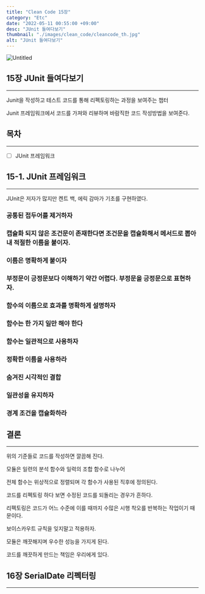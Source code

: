 ```yaml
---
title: "Clean Code 15장"
category: "Etc"
date: "2022-05-11 00:55:00 +09:00"
desc: "JUnit 들여다보기"
thumbnail: "./images/clean_code/cleancode_th.jpg"
alt: "JUnit 들여다보기"
---
```


![Untitled](https://user-images.githubusercontent.com/85836879/170295027-fdccf73f-465c-4e3f-bbfa-a600ac89c472.png)

## 15장 JUnit 들여다보기

---

Junit을 작성하고 테스트 코드를 통해 리펙토링하는 과정을 보여주는 챕터

Junit 프레임워크에서 코드를 가져와 리뷰하며 바람직한 코드 작성방법을 보여준다.

## 목차

---

-   [ ]  JUnit 프레임워크

## 15-1. JUnit 프레임워크

---

JUnit은 저자가 많지만 켄트 백, 에릭 감마가 기초를 구현하였다.

### 공통된 접두어를 제거하자

### 캡슐화 되지 않은 조건문이 존재한다면 조건문을 캡슐화해서 메서드로 뽑아내 적절한 이름을 붙이자.

### 이름은 명확하게 붙이자

### 부정문이 긍정문보다 이해하기 약간 어렵다. 부정문을 긍정문으로 표현하자.

### 함수의 이름으로 효과를 명확하게 설명하자

### 함수는 한 가지 일만 해야 한다

### 함수는 일관적으로 사용하자

### 정확한 이름을 사용하라

### 숨겨진 시각적인 결합

### 일관성을 유지하자

### 경계 조건을 캡슐화하라

## 결론

---

위의 기준들로 코드를 작성하면 깔끔해 진다.

모듈은 일련의 분석 함수와 일력의 조합 함수로 나누어

전체 함수는 위상적으로 정렬되며 각 함수가 사용된 직후에 정의된다.

코드를 리펙토링 하다 보면 수정된 코드를 되돌리는 경우가 흔하다.

리펙토링은 코드가 어느 수준에 이를 때까지 수많은 시행 착오를 반복하는 작업이기 때문이다.

보이스카우트 규칙을 잊지말고 적용하자.

모듈은 깨끗해지며 우수한 성능을 가지게 된다.

코드를 깨끗하게 만드는 책임은 우리에게 있다.

## 16장 SerialDate 리펙터링

---